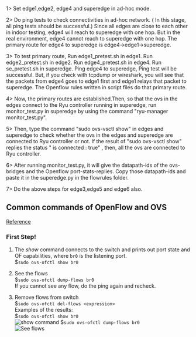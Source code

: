 1> Set edge1,edge2, edge4 and superedge in ad-hoc mode.

2> Do ping tests to check connectivities in ad-hoc network. ( In this stage, all ping tests should be successful.) 
Since all edges are close to each other in indoor testing, edge4 will reach to superedge with one hop.
But in the real environment, edge4 cannot reach to superedge with one hop. The primary route for edge4 to superedge is edge4->edge1->superedge.

3> To test primary route, Run edge1_pretest.sh in edge1. Run edge2_pretest.sh in edge2. Run edge4_pretest.sh in edge4. Run se_pretest.sh in superedge.
Ping edge4 to superedge, Ping test will be successful. But, if you check with tcpdump or wireshark, you will see that the packets from edge4 goes 
to edge1 first and edge1 relays that packet to superedge. The Openflow rules written in script files do that primary route.

4> Now, the primary routes are established.Then, so that the ovs in the edges connect to the Ryu controller running in superedge, run monitor_test.py
in superedge by using the command "ryu-manager monitor_test.py".   

5> Then, type the command "sudo ovs-vsctl show"  in edges and superedge to check whether the ovs in the edges and superedge are connected to Ryu 
controller or not. If the result of "sudo ovs-vsctl show" replies the status " is connected : true" , then, all the ovs are connected to Ryu controller.

6> After running monitor_test.py, it will give the datapath-ids of the ovs-bridges and the Openflow port-stats-replies. Copy those datapath-ids and paste
it in the superedge.py in the flowrules folder. 

7> Do the above steps for edge3,edge5 and edge6 also.

## Common commands of OpenFlow and OVS
[Reference](https://adhioutlined.github.io/virtual/Openvswitch-Cheat-Sheet/)
### First Step!
1. The *show* command connects to the switch and prints out port state and OF capabilities, where `br0` is the listening port. <br/>
    $`sudo ovs-ofctl show br0` <br/>

2. See the flows <br/>
    $`sudo ovs-ofctl dump-flows br0` <br/>
If you cannot see any flow, do the ping again and recheck. <br/>

3. Remove flows from switch <br/>
    $`sudo ovs-ofctl del-flows <expression>` <br/>
Examples of the results: <br/>
$`sudo ovs-ofctl show br0` <br/>
![show command](https://github.com/TNatapon/Privacy_SDN_Edge_IoT/blob/main/PlanC/Results/edge1_connected.png)
$`sudo ovs-ofctl dump-flows br0` <br/>
![See flows](https://github.com/TNatapon/Privacy_SDN_Edge_IoT/blob/main/PlanC/Results/flowrules%40br0%40CPD.png)
